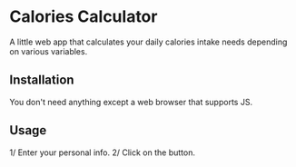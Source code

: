 # Calories Calculator

A little web app that calculates your daily calories intake needs depending on various variables.

## Installation

You don't need anything except a web browser that supports JS.

## Usage

1/ Enter your personal info.
2/ Click on the button.


